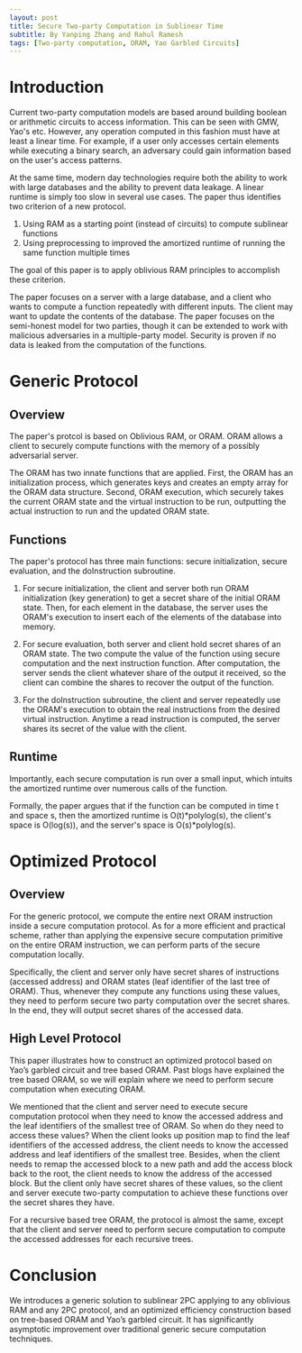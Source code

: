 ```yaml
---
layout: post
title: Secure Two-party Computation in Sublinear Time
subtitle: By Yanping Zhang and Rahul Ramesh
tags: [Two-party computation, ORAM, Yao Garbled Circuits]
---
```


# Introduction

Current two-party computation models are based around building boolean or arithmetic circuits to access information. This can be seen with GMW, Yao's etc. However, any operation computed in this fashion must have at least a linear time. For example, if a user only accesses certain elements while executing a binary search, an adversary could gain information based on the user's access patterns.

At the same time, modern day technologies require both the ability to work with large databases and the ability to prevent data leakage. A linear runtime is simply too slow in several use cases. The paper thus identifies two criterion of a new protocol.

1. Using RAM as a starting point (instead of circuits) to compute sublinear functions
2. Using preprocessing to improved the amortized runtime of running the same function multiple times

The goal of this paper is to apply oblivious RAM principles to accomplish these criterion. 

The paper focuses on a server with a large database, and a client who wants to compute a function repeatedly with different inputs. The client may want to update the contents of the database. The paper focuses on the semi-honest model for two parties, though it can be extended to work with malicious adversaries in a multiple-party model. Security is proven if no data is leaked from the computation of the functions.


# Generic Protocol

## Overview

The paper's protcol is based on Oblivious RAM, or ORAM. ORAM allows a client to securely compute functions with the memory of a possibly adversarial server.

The ORAM has two innate functions that are applied. First, the ORAM has an initialization process, which generates keys and creates an empty array for the ORAM data structure. Second, ORAM execution, which securely takes the current ORAM state and the virtual instruction to be run, outputting the actual instruction to run and the updated ORAM state.

## Functions

The paper's protocol has three main functions: secure initialization, secure evaluation, and the doInstruction subroutine. 

1. For secure initialization, the client and server both run ORAM initialization (key generation) to get a secret share of the initial ORAM state. Then, for each element in the database, the server uses the ORAM's execution to insert each of the elements of the database into memory.

2. For secure evaluation, both server and client hold secret shares of an ORAM state. The two compute the value of the function using secure computation and the next instruction function. After computation, the server sends the client whatever share of the output it received, so the client can combine the shares to recover the output of the function.

3. For the doInstruction subroutine, the client and server repeatedly use the ORAM's execution to obtain the real instructions from the desired virtual instruction. Anytime a read instruction is computed, the server shares its secret of the value with the client.

## Runtime

Importantly, each secure computation is run over a small input, which intuits the amortized runtime over numerous calls of the function.

Formally, the paper argues that if the function can be computed in time t and space s, then the amortized runtime is O(t)*polylog(s), the client's space is O(log(s)), and the server's space is O(s)*polylog(s).



# Optimized Protocol

## Overview

For the generic protocol, we compute the entire next ORAM instruction inside a secure computation protocol. As for a more efficient and practical scheme, rather than applying the expensive secure computation primitive on the entire ORAM instruction, we can perform parts of the secure computation locally. 

Specifically, the client and server only have secret shares of instructions (accessed address) and ORAM states (leaf identifier of the last tree of ORAM). Thus, whenever they compute any functions using these values, they need to perform secure two party computation over the secret shares. In the end, they will output secret shares of the accessed data. 

## High Level Protocol

This paper illustrates how to construct an optimized protocol based on Yao’s garbled circuit and tree based ORAM. Past blogs have explained the tree based ORAM, so we will explain where we need to perform secure computation when executing ORAM. 

We mentioned that the client and server need to execute secure computation protocol when they need to know the accessed address and the leaf identifiers of the smallest tree of ORAM. So when do they need to access these values?  When the client looks up position map to find the leaf identifiers of the accessed address, the client needs to know the accessed address and leaf identifiers of the smallest tree. Besides, when the client needs to remap the accessed block to a new path and add the access block back to the root, the client needs to know the address of the accessed block. But the client only have secret shares of these values, so the client and server execute two-party computation to achieve these functions over the secret shares they have. 

For a recursive based tree ORAM, the protocol is almost the same, except that the client and server need to perform secure computation to compute the accessed addresses for each recursive trees. 

# Conclusion

We introduces a generic solution to sublinear 2PC applying to any oblivious RAM and any 2PC protocol, and an optimized efficiency construction based on tree-based ORAM and Yao’s garbled circuit. It has significantly asymptotic improvement over traditional generic secure computation techniques.


